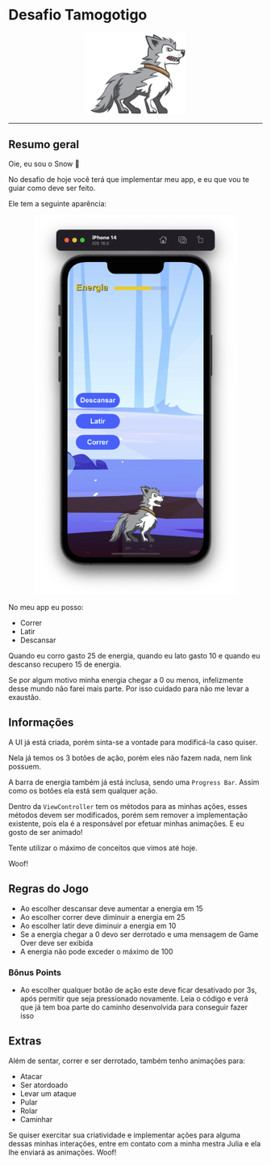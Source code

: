 #  Desafio Tamogotigo

<center>
<img src="./snow.png" width="200px" height="auto" />
</center>

---

## Resumo geral

Oie, eu sou o Snow 🐶

No desafio de hoje você terá que implementar meu app, e eu que vou te guiar como deve ser feito.

Ele tem a seguinte aparência:

<center>
<img src="./Tamogotigo.png" width="400px" height="auto" />
</center>

No meu app eu posso:

- Correr
- Latir
- Descansar

Quando eu corro gasto 25 de energia, quando eu lato gasto 10 e quando eu descanso recupero 15 de energia.

Se por algum motivo minha energia chegar a 0 ou menos, infelizmente desse mundo não farei mais parte. Por isso cuidado para não me levar a exaustão.

## Informações

A UI já está criada, porém sinta-se a vontade para modificá-la caso quiser.

Nela já temos os 3 botões de ação, porém eles não fazem nada, nem link possuem.

A barra de energia também já está inclusa, sendo uma `Progress Bar`. Assim como os botões ela está sem qualquer ação.

Dentro da `ViewController` tem os métodos para as minhas ações, esses métodos devem ser modificados, porém sem remover a implementação existente, pois ela é a responsável por efetuar minhas animações. E eu gosto de ser animado! 

Tente utilizar o máximo de conceitos que vimos até hoje.

Woof!

## Regras do Jogo

- Ao escolher descansar deve aumentar a energia em 15
- Ao escolher correr deve diminuir a energia em 25
- Ao escolher latir deve diminuir a energia em 10
- Se a energia chegar a 0 devo ser derrotado e uma mensagem de Game Over deve ser exibida
- A energia não pode exceder o máximo de 100

### Bônus Points

- Ao escolher qualquer botão de ação este deve ficar desativado por 3s, após permitir que seja pressionado novamente. Leia o código e verá que já tem boa parte do caminho desenvolvida para conseguir fazer isso

## Extras

Além de sentar, correr e ser derrotado, também tenho animações para:

- Atacar
- Ser atordoado
- Levar um ataque
- Pular
- Rolar
- Caminhar

Se quiser exercitar sua criatividade e implementar ações para alguma dessas minhas interações, entre em contato com a minha mestra Julia e ela lhe enviará as animações. Woof!
